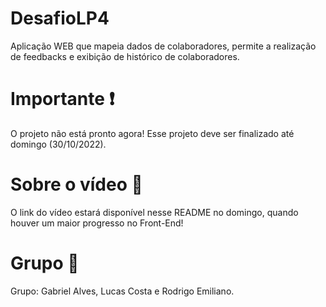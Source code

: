 # DesafioLP4
Aplicação WEB que mapeia dados de colaboradores, permite a realização de feedbacks e exibição de histórico de colaboradores.


# Importante ❗
O projeto não está pronto agora! 
Esse projeto deve ser finalizado até domingo (30/10/2022).

# Sobre o vídeo 🎥
O link do vídeo estará disponível nesse README no domingo, quando houver um maior progresso no Front-End!

# Grupo 👥
Grupo: Gabriel Alves, Lucas Costa e Rodrigo Emiliano.
